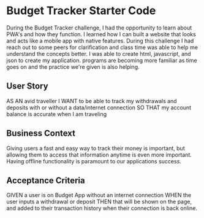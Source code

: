 # Budget Tracker Starter Code

During the Budget Tracker challenge, I had the opportunity to learn about PWA's and how they function. I learned how I can built a website that looks and acts like a mobile app with native features. During this challenge I had reach out to some peers for clarification and class time was able to help me understand the concepts better. I was able to create html, javascript, and json to create my application. programs are becoming more familiar as time goes on and the practice we're given is also helping. 


## User Story
AS AN avid traveller
I WANT to be able to track my withdrawals and deposits with or without a data/internet connection
SO THAT my account balance is accurate when I am traveling

## Business Context

Giving users a fast and easy way to track their money is important, but allowing them to access that information anytime is even more important. Having offline functionality is paramount to our applications success.


## Acceptance Criteria
GIVEN a user is on Budget App without an internet connection
WHEN the user inputs a withdrawal or deposit
THEN that will be shown on the page, and added to their transaction history when their connection is back online.